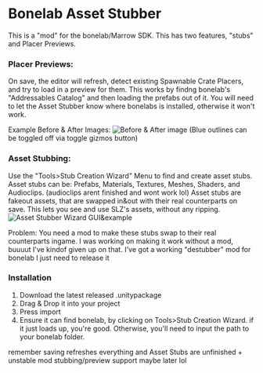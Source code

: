 # Bonelab Asset Stubber
This is a "mod" for the bonelab/Marrow SDK. This has two features, "stubs" and Placer Previews.

### Placer Previews:
On save, the editor will refresh, detect existing Spawnable Crate Placers, and try to load in a preview for them.
This works by findng bonelab's "Addressables Catalog" and then loading the prefabs out of it.
You will need to let the Asset Stubber know where bonelabs is installed, otherwise it won't work.

Example Before & After Images:
![Before & After image](https://cdn.discordapp.com/attachments/875811073624784967/1208897422626127942/prevew.png?ex=65e4f475&is=65d27f75&hm=865793c2ef0e692c8894b3c135678ea0d285198d8d36c278baa46afcf5b4185c&)
(Blue outlines can be toggled off via toggle gizmos button)

### Asset Stubbing:
Use the "Tools>Stub Creation Wizard" Menu to find and create asset stubs.
Asset stubs can be: Prefabs, Materials, Textures, Meshes, Shaders, and Audioclips. (audioclips arent finished and wont work lol)
Asset stubs are fakeout assets, that are swapped in&out with their real counterparts on save.
This lets you see and use SLZ's assets, without any ripping.
![Asset Stubber Wizard GUI&example](https://cdn.discordapp.com/attachments/875811073624784967/1208901586068312164/pee.png?ex=65e4f856&is=65d28356&hm=f84f271a62386177e0185761a3e4f1f8adea119ba1d5b80ee7b56ee402beae9d&)

Problem: You need a mod to make these stubs swap to their real counterparts ingame.
I was working on making it work without a mod, buuuut I've kindof given up on that.
I've got a working "destubber" mod for bonelab I just need to release it

### Installation
1. Download the latest released .unitypackage
2. Drag & Drop it into your project
3. Press import
4. Ensure it can find bonelab, by clicking on Tools>Stub Creation Wizard. if it just loads up, you're good. Otherwise, you'll need to input the path to your bonelab folder.

remember saving refreshes everything and Asset Stubs are unfinished + unstable
mod stubbing/preview support maybe later lol
